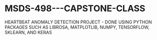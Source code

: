 # MSDS-498---CAPSTONE-CLASS
HEARTBEAT ANOMALY DETECTION PROJECT - DONE USING PYTHON PACKAGES SUCH AS LIBROSA, MATPLOTLIB, NUMPY, TENSORFLOW, SKLEARN, AND KERAS
